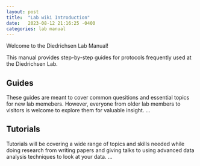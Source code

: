 ```yaml
---
layout: post
title:  "Lab wiki Introduction"
date:   2023-08-12 21:16:25 -0400
categories: lab manual
---
```

Welcome to the Diedrichsen Lab Manual!

This manual provides step-by-step guides for protocols frequently used at the Diedrichsen Lab.

## Guides
These guides are meant to cover common quesitions and essential topics for new lab memebers. However, everyone from older lab members to visitors is welcome to explore them for valuable insight.
...

## Tutorials
Tutorials will be covering a wide range of topics and skills needed while doing research from writing papers and giving talks to using advanced data analysis techniques to look at your data.
... 